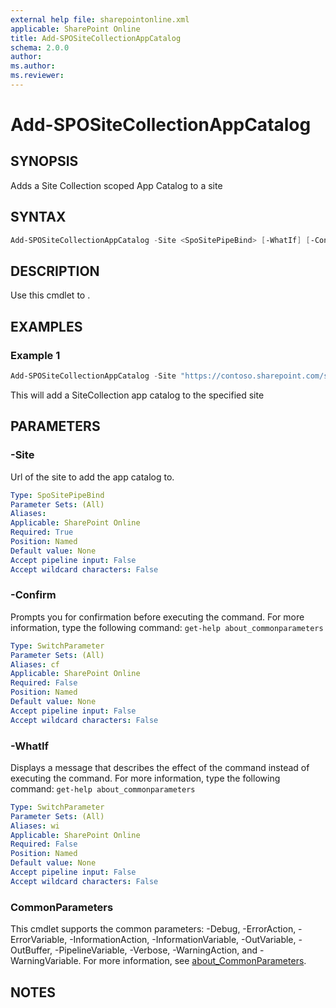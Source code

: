 ```yaml
---
external help file: sharepointonline.xml
applicable: SharePoint Online
title: Add-SPOSiteCollectionAppCatalog
schema: 2.0.0
author: 
ms.author: 
ms.reviewer:
---
```


# Add-SPOSiteCollectionAppCatalog

## SYNOPSIS

Adds a Site Collection scoped App Catalog to a site

## SYNTAX

```powershell
Add-SPOSiteCollectionAppCatalog -Site <SpoSitePipeBind> [-WhatIf] [-Confirm] [<CommonParameters>]
```

## DESCRIPTION

Use this cmdlet to .

## EXAMPLES

### Example 1

```powershell
Add-SPOSiteCollectionAppCatalog -Site "https://contoso.sharepoint.com/sites/FinanceTeamsite"
```

This will add a SiteCollection app catalog to the specified site

## PARAMETERS

### -Site

Url of the site to add the app catalog to.

```yaml
Type: SpoSitePipeBind
Parameter Sets: (All)
Aliases: 
Applicable: SharePoint Online
Required: True
Position: Named
Default value: None
Accept pipeline input: False
Accept wildcard characters: False
```

### -Confirm

Prompts you for confirmation before executing the command.
For more information, type the following command: `get-help about_commonparameters`

```yaml
Type: SwitchParameter
Parameter Sets: (All)
Aliases: cf
Applicable: SharePoint Online
Required: False
Position: Named
Default value: None
Accept pipeline input: False
Accept wildcard characters: False
```

### -WhatIf

Displays a message that describes the effect of the command instead of executing the command.
For more information, type the following command: `get-help about_commonparameters`

```yaml
Type: SwitchParameter
Parameter Sets: (All)
Aliases: wi
Applicable: SharePoint Online
Required: False
Position: Named
Default value: None
Accept pipeline input: False
Accept wildcard characters: False
```

### CommonParameters

This cmdlet supports the common parameters: -Debug, -ErrorAction, -ErrorVariable, -InformationAction, -InformationVariable, -OutVariable, -OutBuffer, -PipelineVariable, -Verbose, -WarningAction, and -WarningVariable. For more information, see [about_CommonParameters](https://go.microsoft.com/fwlink/p/?LinkID=113216).

## NOTES
